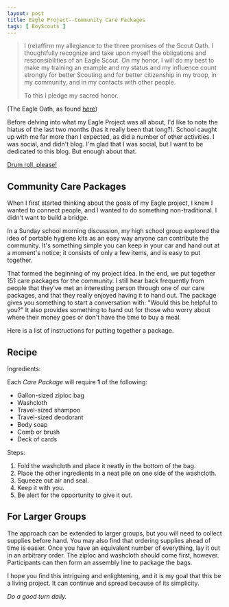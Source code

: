 ```yaml
---
layout: post
title: Eagle Project--Community Care Packages
tags: [ BoyScouts ]
---
```


> I (re)affirm my allegiance to the three promises of the Scout Oath. I
> thoughtfully recognize and take upon myself the obligations and
> responsibilities of an Eagle Scout. On my honor, I will do my best to make my
> training an example and my status and my influence count strongly for better
> Scouting and for better citizenship in my troop, in my community, and in my
> contacts with other people.
>
> To this I pledge my sacred honor.

(The Eagle Oath, as found
[here](http://www.eaglescout.org/finale/coh/charge.html))

Before delving into what my Eagle Project was all about, I'd like to note the
hiatus of the last two months (has it really been that long?).
School caught up with me far more than I expected, as did a number of other
activities. I was social, and didn't blog. I'm glad that I was social,
but I want to be dedicated to this blog. But enough about that.

[Drum roll, please!](https://youtu.be/itAOGRiYRLI?t=2s)

## Community Care Packages

When I first started thinking about the goals of my Eagle project, I knew I
wanted to connect people, and I wanted to do something non-traditional.
I didn't want to build a bridge.

In a Sunday school morning discussion, my high school group explored the idea
of portable hygiene kits as an easy way anyone can contribute the community.
It's something simple you can keep in your car and hand out at a moment's
notice; it consists of only a few items, and is easy to put together.

That formed the beginning of my project idea. In the end, we put together 151
care packages for the community. I still hear back frequently from people
that they've met an interesting person through one of our care packages, and
that they really enjoyed having it to hand out. The package gives you
something to start a conversation with: "Would this be helpful to you?" It
also provides something to hand out for those who worry about where their
money goes or don't have the time to buy a meal.

Here is a list of instructions for putting together a package.

## Recipe

Ingredients:

Each _Care Package_ will require **1** of the following:

- Gallon-sized ziploc bag
- Washcloth
- Travel-sized shampoo
- Travel-sized deodorant
- Body soap
- Comb or brush
- Deck of cards

Steps:

1. Fold the washcloth and place it neatly in the bottom of the bag.
1. Place the other ingredients in a neat pile on one side of the washcloth.
1. Squeeze out air and seal.
1. Keep it with you.
1. Be alert for the opportunity to give it out.

## For Larger Groups

The approach can be extended to larger groups, but you will need to collect
supplies before hand. You may also find that ordering supplies ahead of time
is easier. Once you have an equivalent number of everything, lay it out in an
arbitrary order. The ziploc and washcloth should come first, however.
Participants can then form an assembly line to package the bags.

I hope you find this intriguing and enlightening, and it is my goal that this
be a living project. It can continue and spread because of its simplicity.

_Do a good turn daily._
